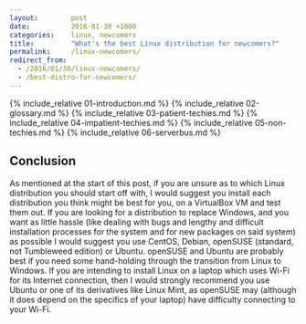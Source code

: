 ```yaml
---
layout:        post
date:          2016-01-30 +1000
categories:    linux, newcomers
title:         "What's the best Linux distribution for newcomers?"
permalink:     /linux-newcomers/
redirect_from:
  - /2016/01/30/linux-newcomers/
  - /best-distro-for-newcomers/
---
```


{% include_relative 01-introduction.md %}
{% include_relative 02-glossary.md %}
{% include_relative 03-patient-techies.md %}
{% include_relative 04-impatient-techies.md %}
{% include_relative 05-non-techies.md %}
{% include_relative 06-serverbus.md %}

## Conclusion
As mentioned at the start of this post, if you are unsure as to which Linux distribution you should start off with, I would suggest you install each distribution you think might be best for you, on a VirtualBox VM and test them out. If you are looking for a distribution to replace Windows, and you want as little hassle (like dealing with bugs and lengthy and difficult installation processes for the system and for new packages on said system) as possible I would suggest you use CentOS, Debian, openSUSE (standard, not Tumbleweed edition) or Ubuntu. openSUSE and Ubuntu are probably best if you need some hand-holding through the transition from Linux to Windows. If you are intending to install Linux on a laptop which uses Wi-Fi for its Internet connection, then I would strongly recommend you use Ubuntu or one of its derivatives like Linux Mint, as openSUSE may (although it does depend on the specifics of your laptop) have difficulty connecting to your Wi-Fi.
